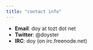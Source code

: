 ```yaml
---
title: "contact info"
---
```


* **Email**: doy at tozt dot net
* **Twitter**: @doyster
* **IRC**: doy (on irc.freenode.net)
